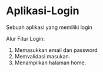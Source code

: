 # Aplikasi-Login
Sebuah aplikasi yang memiliki login

Alur Fitur Login:
1. Memasukkan email dan password
2. Memvalidasi masukan.
3. Menampilkan halaman home.
